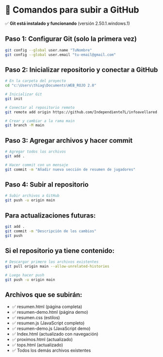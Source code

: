 # 🚀 Comandos para subir a GitHub

✅ **Git está instalado y funcionando** (versión 2.50.1.windows.1)

## Paso 1: Configurar Git (solo la primera vez)
```bash
git config --global user.name "TuNombre"
git config --global user.email "tu-email@gmail.com"
```

## Paso 2: Inicializar repositorio y conectar a GitHub
```bash
# En la carpeta del proyecto
cd "c:\Users\thiag\Documents\WEB_ROJO 2.0"

# Inicializar Git
git init

# Conectar al repositorio remoto
git remote add origin https://github.com/Independiente7L/infoavellared.git

# Crear y cambiar a la rama main
git branch -M main
```

## Paso 3: Agregar archivos y hacer commit
```bash
# Agregar todos los archivos
git add .

# Hacer commit con un mensaje
git commit -m "Añadir nueva sección de resumen de jugadores"
```

## Paso 4: Subir al repositorio
```bash
# Subir archivos a GitHub
git push -u origin main
```

## Para actualizaciones futuras:
```bash
git add .
git commit -m "Descripción de los cambios"
git push
```

## Si el repositorio ya tiene contenido:
```bash
# Descargar primero los archivos existentes
git pull origin main --allow-unrelated-histories

# Luego hacer push
git push -u origin main
```

## Archivos que se subirán:
- ✅ resumen.html (página completa)
- ✅ resumen-demo.html (página demo)
- ✅ resumen.css (estilos)
- ✅ resumen.js (JavaScript completo)
- ✅ resumen-demo.js (JavaScript demo)
- ✅ Index.html (actualizado con navegación)
- ✅ proximos.html (actualizado)
- ✅ tops.html (actualizado)
- ✅ Todos los demás archivos existentes
